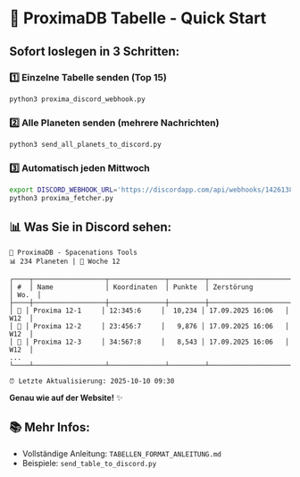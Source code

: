 # 🚀 ProximaDB Tabelle - Quick Start

## Sofort loslegen in 3 Schritten:

### 1️⃣ Einzelne Tabelle senden (Top 15)

```bash
python3 proxima_discord_webhook.py
```

### 2️⃣ Alle Planeten senden (mehrere Nachrichten)

```bash
python3 send_all_planets_to_discord.py
```

### 3️⃣ Automatisch jeden Mittwoch

```bash
export DISCORD_WEBHOOK_URL='https://discordapp.com/api/webhooks/1426138127608844388/EafXsVN9-auN12Trm3j9Ipi0V5y54dBaXlpSOmO_jOPEZ7fTkISsaWI46XN-zZPv9jmv'
python3 proxima_fetcher.py
```

## 📊 Was Sie in Discord sehen:

```
🌌 ProximaDB - Spacenations Tools
📊 234 Planeten | 📅 Woche 12

┌────┬──────────────────┬──────────────┬─────────┬────────────────────┬──────┐
│ #  │ Name             │ Koordinaten  │ Punkte  │ Zerstörung         │ Wo.  │
├────┼──────────────────┼──────────────┼─────────┼────────────────────┼──────┤
│ 🥇 │ Proxima 12-1     │ 12:345:6     │  10,234 │ 17.09.2025 16:06   │ W12  │
│ 🥈 │ Proxima 12-2     │ 23:456:7     │   9,876 │ 17.09.2025 16:06   │ W12  │
│ 🥉 │ Proxima 12-3     │ 34:567:8     │   8,543 │ 17.09.2025 16:06   │ W12  │
...
└────┴──────────────────┴──────────────┴─────────┴────────────────────┴──────┘

⏰ Letzte Aktualisierung: 2025-10-10 09:30
```

**Genau wie auf der Website!** ✨

## 📚 Mehr Infos:

- Vollständige Anleitung: `TABELLEN_FORMAT_ANLEITUNG.md`
- Beispiele: `send_table_to_discord.py`
